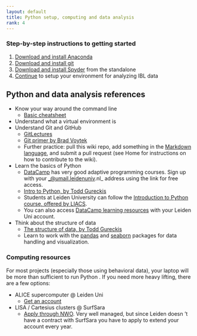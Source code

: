 ```yaml
---
layout: default
title: Python setup, computing and data analysis
rank: 4
---
```


### Step-by-step instructions to getting started
1. [Download and install Anaconda](https://www.anaconda.com/products/individual)
2. [Download and install git](https://git-scm.com/downloads)
3. [Download and install Spyder](https://www.spyder-ide.org/) from the standalone
4. [Continue](https://anne-urai.github.io/lab_wiki/IBLdata.html) to setup your environment for analyzing IBL data

## Python and data analysis references
* Know your way around the command line
    * [Basic cheatsheet](https://github.com/moriahtaylor1/teaching-materials/blob/main/infographics/GIT%20GUIDE%20Part%201%20-%20INTRO.png)
* Understand what a virtual environment is
* Understand Git and GitHub
  * [GitLectures](http://git-lectures.github.io)
  * [Git primer by Brad Voytek](https://voyteklab.com/git/git-primer/)
  * Further practice: pull this wiki repo, add something in the [Markdown language](https://guides.github.com/features/mastering-markdown/), and submit a pull request (see Home for instructions on how to contribute to the wiki).
* Learn the basics of Python
  * [DataCamp](https://www.datacamp.com/groups/shared_links/bdca0f873fb4e2a3d00f489268470b8eef78a1eafcde11c025950376eed73c9c) has very good adaptive programming courses. Sign up with your _@umail.leidenuniv.nl_ address using the link for free access.
  * [Intro to Python, by Todd Gureckis](http://gureckislab.org/courses/fall20/labincp/chapters/03/00-python.html)
  * Students at Leiden University can follow the [Introduction to Python course, offered by LIACS](https://stepik.org/course/73333/promo).
   *  You can also access [DataCamp learning resources](https://www.datacamp.com/groups/shared_links/a6bb93f6866b8ced468d96d1406e020a421592ea) with your Leiden Uni account.
* Think about the structure of data
    * [The structure of data, by Todd Gureckis](http://gureckislab.org/courses/spring21/labincp/chapters/05/00-data.html)
    * Learn to work with the [pandas](https://pandas.pydata.org/docs/getting_started/intro_tutorials/index.html) and
     [seaborn](https://seaborn.pydata.org/) packages for data handling and visualization.

### Computing resources
For most projects (especially those using behavioral data), your laptop will be more than sufficient to run Python
. If you need more heavy lifting, there are a few options:
- ALICE supercomputer @ Leiden Uni
  - [Get an account](https://wiki.alice.universiteitleiden.nl/index.php?title=ALICE_User_Documentation_Wiki)
- LISA / Cartesius clusters @ SurfSara
  - [Apply through NWO](https://userinfo.surfsara.nl/systems/lisa/account). Very well managed, but since Leiden doesn
  ’t have a contract with SurfSara you have to apply to extend your account every year.